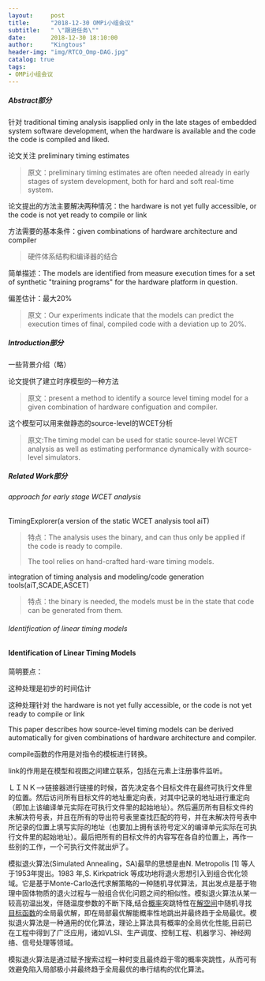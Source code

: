 ```yaml
---
layout:     post
title:      "2018-12-30 OMPi小组会议"
subtitle:   " \"跟进任务\""
date:       2018-12-30 18:10:00
author:     "Kingtous"
header-img: "img/RTCO_Omp-DAG.jpg"
catalog: true
tags:
- OMPi小组会议
---
```


##### Abstract部分

针对 traditional timing analysis isapplied only in the late stages of embedded system software development, when the hardware is available and the code the code is compiled and liked. 

论文关注 preliminary timing estimates

> 原文：preliminary timing estimates are often needed already in early stages of system development, both for hard and soft real-time system.

论文提出的方法主要解决两种情况：the hardware is not yet fully accessible, or the code is not yet ready to compile or link

方法需要的基本条件：given combinations of hardware architecture and compiler

> 硬件体系结构和编译器的结合

简单描述：The models are identified from measure execution times for a set of synthetic "training programs" for the hardware platform in question.

偏差估计：最大20%

> 原文：Our experiments indicate that the models can predict the execution times of final, compiled code with a deviation up to 20%.

##### Introduction部分

一些背景介绍（略）

论文提供了建立时序模型的一种方法

> 原文：present a method to identify a source level timing model for a given combination of hardware configuation and compiler.

这个模型可以用来做静态的source-level的WCET分析

> 原文:The timing model can be used for static source-level WCET analysis as well as estimating performance dynamically with source-level simulators.

##### Related Work部分

###### approach for early stage WCET analysis

TimingExplorer(a version of the static WCET analysis tool aiT)

> 特点：The analysis uses the binary, and can thus only be applied if the code is ready to compile.
>
> The tool relies on hand-crafted hard-ware timing models.

integration of timing analysis and modeling/code generation tools(aiT,SCADE,ASCET)

> 特点：the binary is needed, the models must be in the state that code can be generated from them.

###### Identification of linear timing models

#### Identification of Linear Timing Models


简明要点：

这种处理是初步的时间估计

这种处理针对 the hardware is not yet fully accessible, or the code is not yet ready to compile or link

This paper describes how source-level timing models can be derived automatically for given combinations of hardware architecture and compiler.





compile函数的作用是对指令的模板进行转换。

link的作用是在模型和视图之间建立联系，包括在元素上注册事件监听。

ＬＩＮＫ-->链接器进行链接的时候，首先决定各个目标文件在最终可执行文件里的位置。然后访问所有目标文件的地址重定向表，对其中记录的地址进行重定向（即加上该编译单元实际在可执行文件里的起始地址）。然后遍历所有目标文件的未解决符号表，并且在所有的导出符号表里查找匹配的符号，并在未解决符号表中所记录的位置上填写实际的地址（也要加上拥有该符号定义的编译单元实际在可执行文件里的起始地址）。最后把所有的目标文件的内容写在各自的位置上，再作一些别的工作，一个可执行文件就出炉了。



模拟退火算法(Simulated Annealing，SA)最早的思想是由N. Metropolis [1]  等人于1953年提出。1983 年,S. Kirkpatrick 等成功地将退火思想引入到组合优化领域。它是基于Monte-Carlo迭代求解策略的一种随机寻优算法，其出发点是基于物理中固体物质的退火过程与一般组合优化问题之间的相似性。模拟退火算法从某一较高初温出发，伴随温度参数的不断下降,结合[概率](https://baike.baidu.com/item/%E6%A6%82%E7%8E%87)突跳特性在[解空间](https://baike.baidu.com/item/%E8%A7%A3%E7%A9%BA%E9%97%B4)中随机寻找[目标函数](https://baike.baidu.com/item/%E7%9B%AE%E6%A0%87%E5%87%BD%E6%95%B0)的全局最优解，即在局部最优解能概率性地跳出并最终趋于全局最优。模拟退火算法是一种通用的优化算法，理论上算法具有概率的全局优化性能,目前已在工程中得到了广泛应用，诸如VLSI、生产调度、控制工程、机器学习、神经网络、信号处理等领域。

模拟退火算法是通过赋予搜索过程一种时变且最终趋于零的概率突跳性，从而可有效避免陷入局部极小并最终趋于全局最优的串行结构的优化算法。
